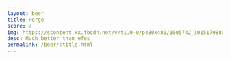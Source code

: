 ```yaml
---
layout: beer
title: Perge
score: 7
img: https://scontent.xx.fbcdn.net/v/t1.0-0/p480x480/1005742_10151798801533745_634899063_n.jpg?oh=0c49adc47ff3d34635a269642e894895&oe=58DAC09F
desc: Much better than efes
permalink: /beer/:title.html
---
```

